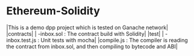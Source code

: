 # Ethereum-Solidity
|This is a demo dpp project which is tested on Ganache network|
|contracts|
| -inbox.sol : The contract build with Solidity|
|test|
| -inbox.test.js : Unit tests with mocha|
|compile.js : The compiler is reading the contract from inbox.sol, and then compiling to bytecode and ABI|
